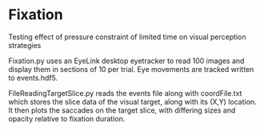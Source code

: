 # Fixation
Testing effect of pressure constraint of limited time on visual perception strategies

Fixation.py uses an EyeLink desktop eyetracker to read 100 images and display them in sections of 10 per trial. Eye movements are tracked 
written to events.hdf5.

FileReadingTargetSlice.py reads the events file along with coordFile.txt which stores the slice data of the visual target, along with 
its (X,Y) location. It then plots the saccades on the target slice, with differing sizes and opacity relative to fixation duration.  
